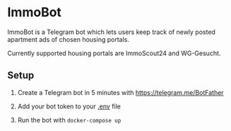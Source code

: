 # ImmoBot
ImmoBot is a Telegram bot which lets users keep track of newly posted apartment ads of chosen housing portals.

Currently supported housing portals are ImmoScout24 and WG-Gesucht.

## Setup
1. Create a Telegram bot in 5 minutes with https://telegram.me/BotFather

2. Add your bot token to your [.env](https://github.com/onimz/WG-Gesucht-Notifier/blob/main/.env) file

3. Run the bot with `docker-compose up`

